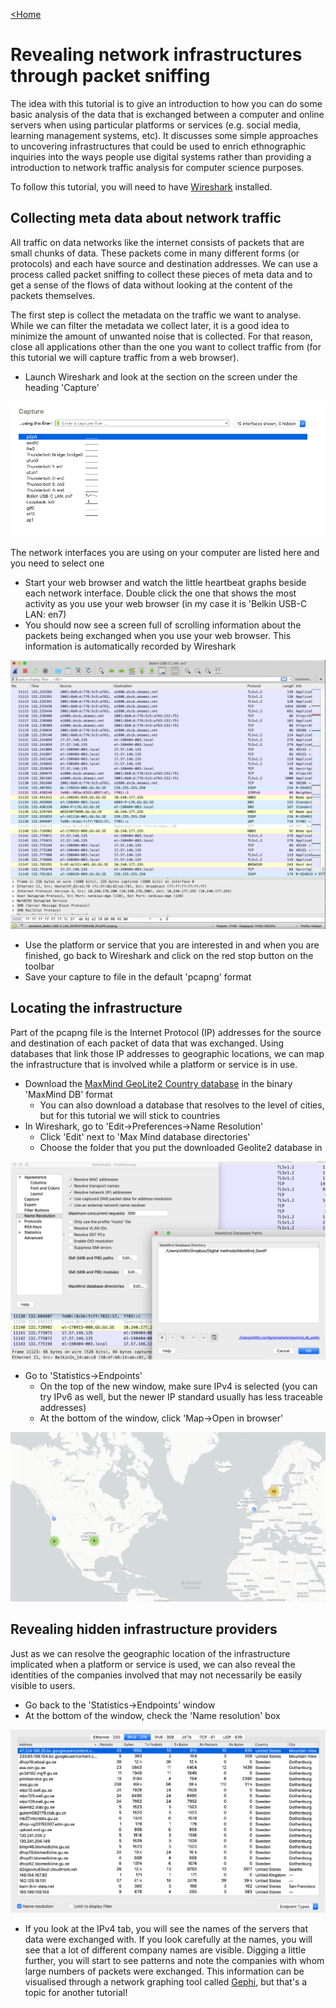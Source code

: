 [<Home](README.md)

# Revealing network infrastructures through packet sniffing

The idea with this tutorial is to give an introduction to how you can do some basic analysis of the data that is exchanged between a computer and online servers when using particular platforms or services (e.g. social media, learning management systems, etc). It discusses some simple approaches to uncovering infrastructures that could be used to enrich ethnographic inquiries into the ways people use digital systems rather than providing a introduction to network traffic analysis for computer science purposes.

To follow this tutorial, you will need to have [Wireshark](https://www.wireshark.org) installed.

## Collecting meta data about network traffic

All traffic on data networks like the internet consists of packets that are small chunks of data. These packets come in many different forms (or protocols) and each have source and destination addresses. We can use a process called packet sniffing to collect these pieces of meta data and to get a sense of the flows of data without looking at the content of the packets themselves.

The first step is collect the metadata on the traffic we want to analyse. While we can filter the metadata we collect later, it is a good idea to minimize the amount of unwanted noise that is collected. For that reason, close all applications other than the one you want to collect traffic from (for this tutorial we will capture traffic from a web browser).

- Launch Wireshark and look at the section on the screen under the heading 'Capture'

![Wireshark network interfaces](https://github.com/constantmethod/constantmethod.github.io/blob/master/wireshark_interfaces.png?raw=true)

The network interfaces you are using on your computer are listed here and you need to select one
  - Start your web browser and watch the little heartbeat graphs beside each network interface. Double click the one that shows the most activity as you use your web browser (in my case it is 'Belkin USB-C LAN: en7)
- You should now see a screen full of scrolling information about the packets being exchanged when you use your web browser. This information is automatically recorded by Wireshark

![Wireshark capture](https://github.com/constantmethod/constantmethod.github.io/blob/master/Wireshark_capture.png?raw=true)

- Use the platform or service that you are interested in and when you are finished, go back to Wireshark and click on the red stop button on the toolbar
- Save your capture to file in the default 'pcapng' format

## Locating the infrastructure

Part of the pcapng file is the Internet Protocol (IP) addresses for the source and destination of each packet of data that was exchanged. Using databases that link those IP addresses to geographic locations, we can map the infrastructure that is involved while a platform or service is in use.

- Download the [MaxMind GeoLite2 Country database](https://dev.maxmind.com/geoip/geoip2/geolite2) in the binary 'MaxMind DB' format
  - You can also download a database that resolves to the level of cities, but for this tutorial we will stick to countries
- In Wireshark, go to 'Edit→Preferences→Name Resolution'
  - Click 'Edit' next to 'Max Mind database directories'
  - Choose the folder that you put the downloaded Geolite2 database in

![Wireshark MaxMind](https://github.com/constantmethod/constantmethod.github.io/blob/master/wireshark_maxmind.png?raw=true)

- Go to 'Statistics→Endpoints'
  - On the top of the new window, make sure IPv4 is selected (you can try IPv6 as well, but the newer IP standard usually has less traceable addresses)
  - At the bottom of the window, click 'Map→Open in browser'

![Wireshark map](https://github.com/constantmethod/constantmethod.github.io/blob/master/wireshark_map.png?raw=true)

## Revealing hidden infrastructure providers

Just as we can resolve the geographic location of the infrastructure implicated when a platform or service is used, we can also reveal the identities of the companies involved that may not necessarily be easily visible to users.

- Go back to the 'Statistics→Endpoints' window
- At the bottom of the window, check the 'Name resolution' box

![Wireshark map](https://github.com/constantmethod/constantmethod.github.io/blob/master/wireshark_names.png?raw=true)

- If you look at the IPv4 tab, you will see the names of the servers that data were exchanged with. If you look carefully at the names, you will see that a lot of different company names are visible. Digging a little further, you will start to see patterns and note the companies with whom large numbers of packets were exchanged. This information can be visualised through a network graphing tool called [Gephi](https://gephi.org), but that's a topic for another tutorial!
